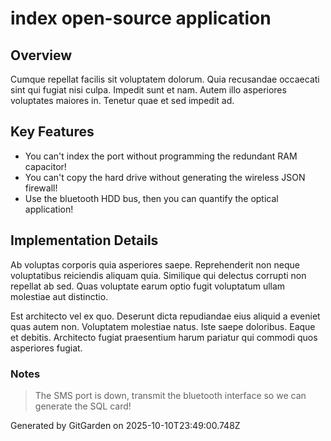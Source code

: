 # index open-source application

## Overview
Cumque repellat facilis sit voluptatem dolorum. Quia recusandae occaecati sint qui fugiat nisi culpa. Impedit sunt et nam. Autem illo asperiores voluptates maiores in. Tenetur quae et sed impedit ad.

## Key Features
- You can't index the port without programming the redundant RAM capacitor!
- You can't copy the hard drive without generating the wireless JSON firewall!
- Use the bluetooth HDD bus, then you can quantify the optical application!

## Implementation Details
Ab voluptas corporis quia asperiores saepe. Reprehenderit non neque voluptatibus reiciendis aliquam quia. Similique qui delectus corrupti non repellat ab sed. Quas voluptate earum optio fugit voluptatum ullam molestiae aut distinctio.
 Est architecto vel ex quo. Deserunt dicta repudiandae eius aliquid a eveniet quas autem non. Voluptatem molestiae natus. Iste saepe doloribus. Eaque et debitis. Architecto fugiat praesentium harum pariatur qui commodi quos asperiores fugiat.

### Notes
> The SMS port is down, transmit the bluetooth interface so we can generate the SQL card!

Generated by GitGarden on 2025-10-10T23:49:00.748Z